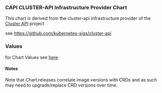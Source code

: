 ### CAPI CLUSTER-API Infrastructure Provider Chart

This chart is derived from the cluster-api infrastructure provider of the [Cluster API](https://cluster-api.sigs.k8s.io) project 

see https://github.com/kubernetes-sigs/cluster-api

### Values
for Chart Values see [here](charts/capd/README.md)

#### Notes

Note that Chart releases correlate image versions with CRDs and as such may need to upgrade/replace CRD versions over time.
